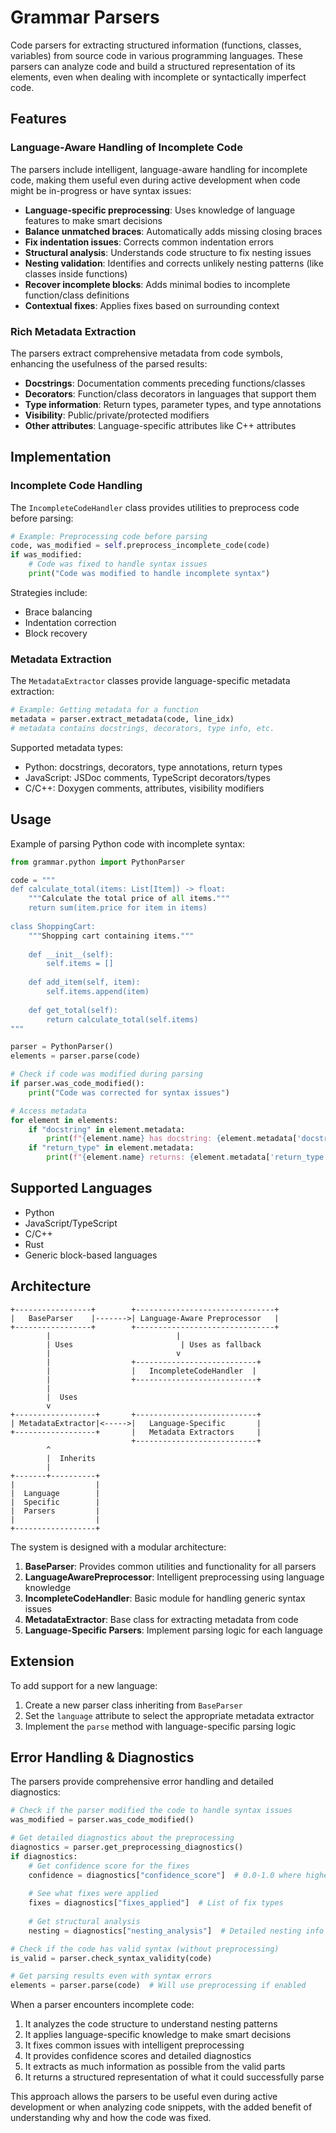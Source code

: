 # Grammar Parsers

Code parsers for extracting structured information (functions, classes, variables) from source code in various programming languages. These parsers can analyze code and build a structured representation of its elements, even when dealing with incomplete or syntactically imperfect code.

## Features

### Language-Aware Handling of Incomplete Code

The parsers include intelligent, language-aware handling for incomplete code, making them useful even during active development when code might be in-progress or have syntax issues:

- **Language-specific preprocessing**: Uses knowledge of language features to make smart decisions
- **Balance unmatched braces**: Automatically adds missing closing braces
- **Fix indentation issues**: Corrects common indentation errors
- **Structural analysis**: Understands code structure to fix nesting issues
- **Nesting validation**: Identifies and corrects unlikely nesting patterns (like classes inside functions)
- **Recover incomplete blocks**: Adds minimal bodies to incomplete function/class definitions
- **Contextual fixes**: Applies fixes based on surrounding context

### Rich Metadata Extraction

The parsers extract comprehensive metadata from code symbols, enhancing the usefulness of the parsed results:

- **Docstrings**: Documentation comments preceding functions/classes
- **Decorators**: Function/class decorators in languages that support them
- **Type information**: Return types, parameter types, and type annotations
- **Visibility**: Public/private/protected modifiers
- **Other attributes**: Language-specific attributes like C++ attributes

## Implementation

### Incomplete Code Handling

The `IncompleteCodeHandler` class provides utilities to preprocess code before parsing:

```python
# Example: Preprocessing code before parsing
code, was_modified = self.preprocess_incomplete_code(code)
if was_modified:
    # Code was fixed to handle syntax issues
    print("Code was modified to handle incomplete syntax")
```

Strategies include:
- Brace balancing
- Indentation correction
- Block recovery

### Metadata Extraction

The `MetadataExtractor` classes provide language-specific metadata extraction:

```python
# Example: Getting metadata for a function
metadata = parser.extract_metadata(code, line_idx)
# metadata contains docstrings, decorators, type info, etc.
```

Supported metadata types:
- Python: docstrings, decorators, type annotations, return types
- JavaScript: JSDoc comments, TypeScript decorators/types
- C/C++: Doxygen comments, attributes, visibility modifiers

## Usage

Example of parsing Python code with incomplete syntax:

```python
from grammar.python import PythonParser

code = """
def calculate_total(items: List[Item]) -> float:
    """Calculate the total price of all items."""
    return sum(item.price for item in items)
    
class ShoppingCart:
    """Shopping cart containing items."""
    
    def __init__(self):
        self.items = []
        
    def add_item(self, item):
        self.items.append(item)
        
    def get_total(self):
        return calculate_total(self.items)
"""

parser = PythonParser()
elements = parser.parse(code)

# Check if code was modified during parsing
if parser.was_code_modified():
    print("Code was corrected for syntax issues")

# Access metadata
for element in elements:
    if "docstring" in element.metadata:
        print(f"{element.name} has docstring: {element.metadata['docstring']}")
    if "return_type" in element.metadata:
        print(f"{element.name} returns: {element.metadata['return_type']}")
```

## Supported Languages

- Python
- JavaScript/TypeScript
- C/C++
- Rust
- Generic block-based languages

## Architecture

```
+-----------------+        +-------------------------------+
|   BaseParser    |------->| Language-Aware Preprocessor   |
+-----------------+        +-------------------------------+
        |                            |
        | Uses                        | Uses as fallback
        |                            v
        |                  +---------------------------+
        |                  |   IncompleteCodeHandler  |
        |                  +---------------------------+
        |
        |  Uses
        v
+------------------+       +---------------------------+
| MetadataExtractor|<----->|   Language-Specific       |
+------------------+       |   Metadata Extractors     |
                           +---------------------------+
        ^
        |  Inherits
        |
+-------+----------+
|                  |
|  Language        |
|  Specific        |
|  Parsers         |
|                  |
+------------------+
```

The system is designed with a modular architecture:

1. **BaseParser**: Provides common utilities and functionality for all parsers
2. **LanguageAwarePreprocessor**: Intelligent preprocessing using language knowledge
3. **IncompleteCodeHandler**: Basic module for handling generic syntax issues
4. **MetadataExtractor**: Base class for extracting metadata from code
5. **Language-Specific Parsers**: Implement parsing logic for each language

## Extension

To add support for a new language:
1. Create a new parser class inheriting from `BaseParser`
2. Set the `language` attribute to select the appropriate metadata extractor
3. Implement the `parse` method with language-specific parsing logic

## Error Handling & Diagnostics

The parsers provide comprehensive error handling and detailed diagnostics:

```python
# Check if the parser modified the code to handle syntax issues
was_modified = parser.was_code_modified()

# Get detailed diagnostics about the preprocessing
diagnostics = parser.get_preprocessing_diagnostics()
if diagnostics:
    # Get confidence score for the fixes
    confidence = diagnostics["confidence_score"]  # 0.0-1.0 where higher is better
    
    # See what fixes were applied
    fixes = diagnostics["fixes_applied"]  # List of fix types
    
    # Get structural analysis
    nesting = diagnostics["nesting_analysis"]  # Detailed nesting info

# Check if the code has valid syntax (without preprocessing)
is_valid = parser.check_syntax_validity(code)

# Get parsing results even with syntax errors
elements = parser.parse(code)  # Will use preprocessing if enabled
```

When a parser encounters incomplete code:

1. It analyzes the code structure to understand nesting patterns
2. It applies language-specific knowledge to make smart decisions
3. It fixes common issues with intelligent preprocessing
4. It provides confidence scores and detailed diagnostics
5. It extracts as much information as possible from the valid parts
6. It returns a structured representation of what it could successfully parse

This approach allows the parsers to be useful even during active development or when analyzing code snippets, with the added benefit of understanding why and how the code was fixed.
